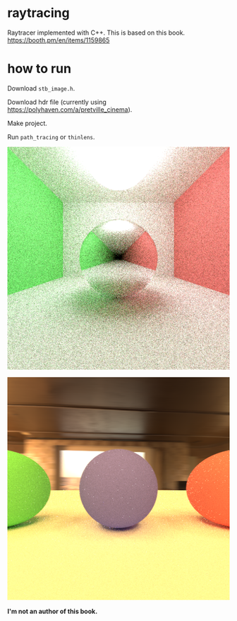 # raytracing

Raytracer implemented with C++. This is based on this book.
https://booth.pm/en/items/1159865

# how to run

Download `stb_image.h`.

Download hdr file (currently using https://polyhaven.com/a/pretville_cinema).

Make project.

Run `path_tracing` or `thinlens`.

![](img/path_tracing.png)

![](img/ibl_thinlens.png)

**I'm not an author of this book.**
